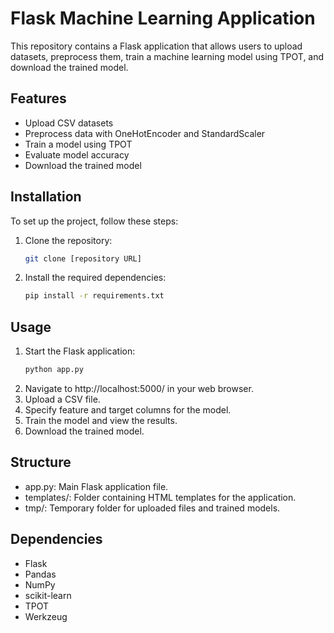 # Flask Machine Learning Application

This repository contains a Flask application that allows users to upload datasets, preprocess them, train a machine learning model using TPOT, and download the trained model.

## Features

- Upload CSV datasets
- Preprocess data with OneHotEncoder and StandardScaler
- Train a model using TPOT
- Evaluate model accuracy
- Download the trained model

## Installation

To set up the project, follow these steps:

1. Clone the repository:
   ```bash
   git clone [repository URL]
   ```
2. Install the required dependencies:
   ```bash
   pip install -r requirements.txt
   ```
## Usage

1. Start the Flask application:
    ```bash
    python app.py
    ```
2. Navigate to http://localhost:5000/ in your web browser.
3. Upload a CSV file.
4. Specify feature and target columns for the model.
5. Train the model and view the results.
6. Download the trained model.

## Structure
- app.py: Main Flask application file.
- templates/: Folder containing HTML templates for the application.
- tmp/: Temporary folder for uploaded files and trained models.

## Dependencies
- Flask
- Pandas
- NumPy
- scikit-learn
- TPOT
- Werkzeug

